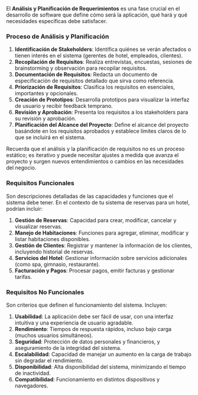 El **Análisis y Planificación de Requerimientos** es una fase crucial en el desarrollo de software que define cómo será la aplicación, qué hará y qué necesidades específicas debe satisfacer.

### Proceso de Análisis y Planificación

1. **Identificación de Stakeholders**: Identifica quiénes se verán afectados o tienen interés en el sistema (gerentes de hotel, empleados, clientes).
1. **Recopilación de Requisitos**: Realiza entrevistas, encuestas, sesiones de brainstorming y observación para recopilar requisitos.
1. **Documentación de Requisitos**: Redacta un documento de especificación de requisitos detallado que sirva como referencia.
1. **Priorización de Requisitos**: Clasifica los requisitos en esenciales, importantes y opcionales.
1. **Creación de Prototipos**: Desarrolla prototipos para visualizar la interfaz de usuario y recibir feedback temprano.
1. **Revisión y Aprobación**: Presenta los requisitos a los stakeholders para su revisión y aprobación.
1. **Planificación del Alcance del Proyecto**: Define el alcance del proyecto basándote en los requisitos aprobados y establece límites claros de lo que se incluirá en el sistema.

Recuerda que el análisis y la planificación de requisitos no es un proceso estático; es iterativo y puede necesitar ajustes a medida que avanza el proyecto y surgen nuevos entendimientos o cambios en las necesidades del negocio.

### Requisitos Funcionales

Son descripciones detalladas de las capacidades y funciones que el sistema debe tener. En el contexto de tu sistema de reservas para un hotel, podrían incluir:

1. **Gestión de Reservas**: Capacidad para crear, modificar, cancelar y visualizar reservas.
1. **Manejo de Habitaciones**: Funciones para agregar, eliminar, modificar y listar habitaciones disponibles.
1. **Gestión de Clientes**: Registrar y mantener la información de los clientes, incluyendo historial de reservas.
1. **Servicios del Hotel**: Gestionar información sobre servicios adicionales (como spa, gimnasio, restaurante).
1. **Facturación y Pagos**: Procesar pagos, emitir facturas y gestionar tarifas.

### Requisitos No Funcionales

Son criterios que definen el funcionamiento del sistema. Incluyen:

1. **Usabilidad**: La aplicación debe ser fácil de usar, con una interfaz intuitiva y una experiencia de usuario agradable.
1. **Rendimiento**: Tiempos de respuesta rápidos, incluso bajo carga (muchos usuarios simultáneos).
1. **Seguridad**: Protección de datos personales y financieros, y aseguramiento de la integridad del sistema.
1. **Escalabilidad**: Capacidad de manejar un aumento en la carga de trabajo sin degradar el rendimiento.
1. **Disponibilidad**: Alta disponibilidad del sistema, minimizando el tiempo de inactividad.
1. **Compatibilidad**: Funcionamiento en distintos dispositivos y navegadores.
